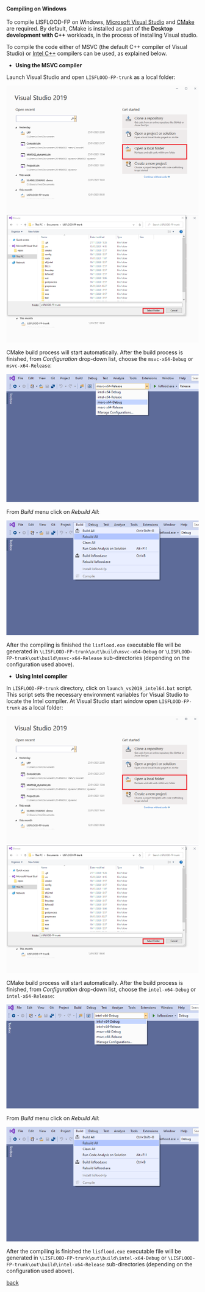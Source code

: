#### Compiling on Windows

To compile LISFLOOD-FP on Windows, [Microsoft Visual Studio](https://visualstudio.microsoft.com/) and [CMake](https://cmake.org/) are required. By default, CMake is installed as part of the **Desktop development with C++** workloads, in the process of installing Visual studio. 

To compile the code either of MSVC (the default C++ compiler of Visual Studio) or [Intel C++](https://software.intel.com/content/www/us/en/develop/tools/oneapi/components/dpc-compiler.html) compilers can be used, as explained below.

- **Using the MSVC compiler**

Launch Visual Studio and open `LISFLOOD-FP-trunk` as a local folder:

![image](/Figures/comp_win_1.png)
![image](/Figures/comp_win_2.png)

CMake build process will start automatically. After the build process is finished, from *Configuration* drop-down list, choose the `msvc-x64-Debug` or `msvc-x64-Release`:

![image](/Figures/comp_win_3.png)

From *Build* menu click on *Rebuild All*:

![image](/Figures/comp_win_4.png)

After the compiling is finished the `lisflood.exe` executable file will be generated in `\LISFLOOD-FP-trunk\out\build\msvc-x64-Debug` or `\LISFLOOD-FP-trunk\out\build\msvc-x64-Release` sub-directories (depending on the configuration used above). 

- **Using Intel compiler**

In `LISFLOOD-FP-trunk` directory, click on `launch_vs2019_intel64.bat` script. This script sets the necessary environment variables for Visual Studio to locate the Intel compiler. At Visual Studio start window open `LISFLOOD-FP-trunk` as a local folder:

![image](/Figures/comp_win_1.png)
![image](/Figures/comp_win_2.png)

CMake build process will start automatically. After the build process is finished, from *Configuration* drop-down list, choose the `intel-x64-Debug` or `intel-x64-Release`:

![image](/Figures/comp_win_5.png)

From *Build* menu click on *Rebuild All*:

![image](/Figures/comp_win_4.png)

After the compiling is finished the `lisflood.exe` executable file will be generated in `\LISFLOOD-FP-trunk\out\build\intel-x64-Debug` or `\LISFLOOD-FP-trunk\out\build\intel-x64-Release` sub-directories (depending on the configuration used above).

[back](/LISFLOOD8.0.md)

